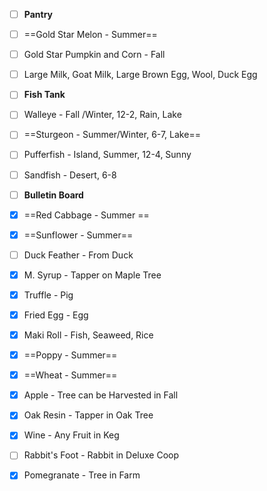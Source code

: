 - [ ] **Pantry**
- [ ] ==Gold Star Melon - Summer==
- [ ] Gold Star Pumpkin and Corn - Fall
- [ ] Large Milk, Goat Milk, Large Brown Egg, Wool, Duck Egg

- [ ] **Fish Tank**
- [ ] Walleye - Fall /Winter, 12-2, Rain, Lake
- [ ] ==Sturgeon - Summer/Winter, 6-7, Lake==
- [ ] Pufferfish - Island, Summer, 12-4, Sunny
- [ ] Sandfish - Desert, 6-8

- [ ] **Bulletin Board**
- [x] ==Red Cabbage - Summer ==
- [x] ==Sunflower - Summer==
- [ ] Duck Feather - From Duck
- [x] M. Syrup - Tapper on Maple Tree
- [x] Truffle - Pig
- [x] Fried Egg - Egg
- [x] Maki Roll - Fish, Seaweed, Rice
- [x] ==Poppy - Summer==
- [x] ==Wheat - Summer==
- [x] Apple - Tree can be Harvested in Fall
- [x] Oak Resin - Tapper in Oak Tree
- [x] Wine - Any Fruit in Keg
- [ ] Rabbit's Foot - Rabbit in Deluxe Coop
- [x] Pomegranate - Tree in Farm
